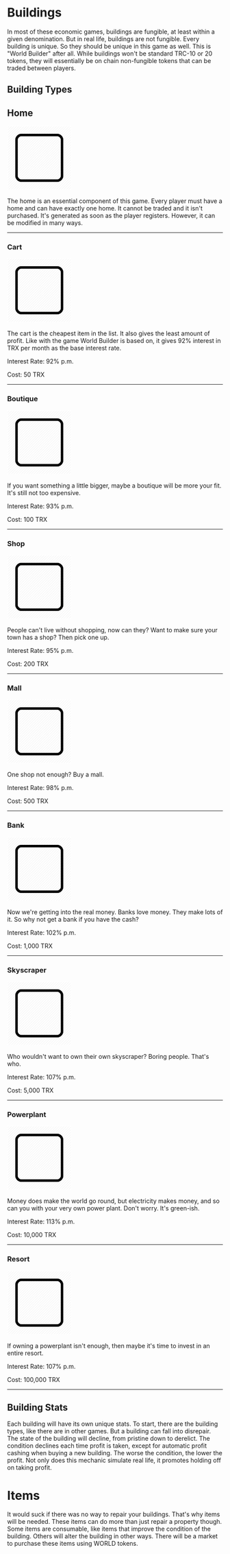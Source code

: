 # Buildings
In most of these economic games, buildings are fungible, at least within a given denomination. But in real life, buildings are not fungible. Every building is unique. So they should be unique in this game as well. This is "World Builder" after all. While buildings won't be standard TRC-10 or 20 tokens, they will essentially be on chain non-fungible tokens that can be traded between players.

## Building Types
## Home
<img src = "blank.png" width = "150px"></img>

The home is an essential component of this game. Every player must have a home and can have exactly one home. It cannot be traded and it isn't purchased. It's generated as soon as the player registers. However, it can be modified in many ways.
<hr/>

### Cart
<img src = "blank.png" width = "150px"></img>

The cart is the cheapest item in the list. It also gives the least amount of profit. Like with the game World Builder is based on, it gives 92% interest in TRX per month as the base interest rate.

Interest Rate: 92% p.m.

Cost: 50 TRX
<hr/>

### Boutique
<img src = "blank.png" width = "150px"></img>

If you want something a little bigger, maybe a boutique will be more your fit. It's still not too expensive.

Interest Rate: 93% p.m.

Cost: 100 TRX
<hr/>

### Shop
<img src = "blank.png" width = "150px"></img>

People can't live without shopping, now can they? Want to make sure your town has a shop? Then pick one up.

Interest Rate: 95% p.m.

Cost: 200 TRX
<hr/>

### Mall
<img src = "blank.png" width = "150px"></img>

One shop not enough? Buy a mall.

Interest Rate: 98% p.m.

Cost: 500 TRX
<hr/>

### Bank
<img src = "blank.png" width = "150px"></img>

Now we're getting into the real money. Banks love money. They make lots of it. So why not get a bank if you have the cash?

Interest Rate: 102% p.m.

Cost: 1,000 TRX
<hr/>

### Skyscraper
<img src = "blank.png" width = "150px"></img>

Who wouldn't want to own their own skyscraper? Boring people. That's who.

Interest Rate: 107% p.m.

Cost: 5,000 TRX
<hr/>

### Powerplant
<img src = "blank.png" width = "150px"></img>

Money does make the world go round, but electricity makes money, and so can you with your very own power plant. Don't worry. It's green-ish.

Interest Rate: 113% p.m.

Cost: 10,000 TRX
<hr/>

### Resort
<img src = "blank.png" width = "150px"></img>

If owning a powerplant isn't enough, then maybe it's time to invest in an entire resort.

Interest Rate: 107% p.m.

Cost: 100,000 TRX
<hr/>

## Building Stats
Each building will have its own unique stats. To start, there are the building types, like there are in other games. But a building can fall into disrepair. The state of the building will decline, from pristine down to derelict. The condition declines each time profit is taken, except for automatic profit cashing when buying a new building. The worse the condition, the lower the profit. Not only does this mechanic simulate real life, it promotes holding off on taking profit.

# Items
It would suck if there was no way to repair your buildings. That's why items will be needed. These items can do more than just repair a property though. Some items are consumable, like items that improve the condition of the building. Others will alter the building in other ways. There will be a market to purchase these items using WORLD tokens.
